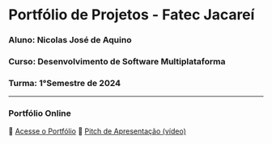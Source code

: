 # Portfólio de Projetos - Fatec Jacareí
### Aluno: Nicolas José de Aquino
### Curso: Desenvolvimento de Software Multiplataforma
### Turma: 1°Semestre de 2024

---

### Portfólio Online  
🔗 [Acesse o Portfólio](https://fatec-jacarei-dsm-portfolio.github.io/ra2581392413045/)
🎤 [Pitch de Apresentação (vídeo)]([LINK_PARA_VIDEO_NO_TEAMS](https://fatecspgov-my.sharepoint.com/:v:/r/personal/nicolas_aquino2_fatec_sp_gov_br/Documents/Attachments/video%20portifolio.webm?csf=1&web=1&nav=eyJyZWZlcnJhbEluZm8iOnsicmVmZXJyYWxBcHAiOiJPbmVEcml2ZUZvckJ1c2luZXNzIiwicmVmZXJyYWxBcHBQbGF0Zm9ybSI6IldlYiIsInJlZmVycmFsTW9kZSI6InZpZXciLCJyZWZlcnJhbFZpZXciOiJNeUZpbGVzTGlua0NvcHkifX0&e=3YERJY))
